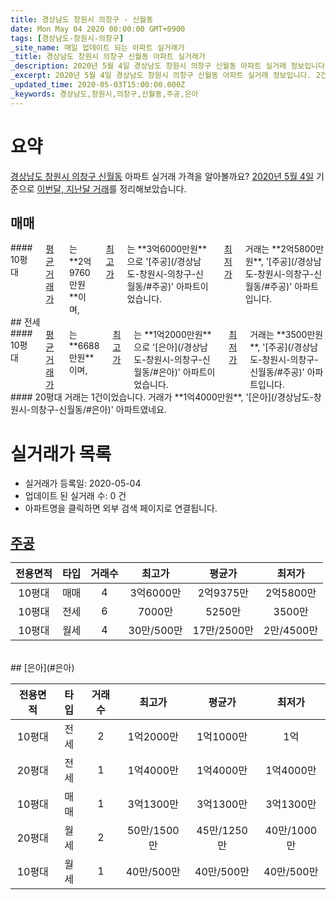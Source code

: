 ```yaml
---
title: 경상남도 창원시 의창구 - 신월동
date: Mon May 04 2020 00:00:00 GMT+0900
tags: [경상남도-창원시-의창구]
_site_name: 매일 업데이트 되는 아파트 실거래가
_title: 경상남도 창원시 의창구 신월동 아파트 실거래가
_description: 2020년 5월 4일 경상남도 창원시 의창구 신월동 아파트 실거래 정보입니다. 2건 아파트 정보가 있습니다.
_excerpt: 2020년 5월 4일 경상남도 창원시 의창구 신월동 아파트 실거래 정보입니다. 2건 아파트 정보가 있습니다.
_updated_time: 2020-05-03T15:00:00.000Z
_keywords: 경상남도,창원시,의창구,신월동,주공,은아
---
```





# 요약
<ins>경상남도 창원시 의창구 신월동</ins> 아파트 실거래 가격을 알아볼까요? <ins>2020년 5월 4일</ins> 기준으로 <ins>이번달, 지난달 거래</ins>를 정리해보았습니다.

## 매매
<div class="container">
<div class="twelve columns" markdown="1">
#### 10평대
<ins>평균 거래가</ins>는 **2억9760만원**이며, <ins>최고가</ins>는 **3억6000만원**으로 '[주공](/경상남도-창원시-의창구-신월동/#주공)' 아파트이었습니다. <ins>최저가</ins> 거래는 **2억5800만원**, '[주공](/경상남도-창원시-의창구-신월동/#주공)' 아파트입니다.
</div>
</div>
## 전세
<div class="container">
<div class="six columns" markdown="1">
#### 10평대
<ins>평균 거래가</ins>는 **6688만원**이며, <ins>최고가</ins>는 **1억2000만원**으로 '[은아](/경상남도-창원시-의창구-신월동/#은아)' 아파트이었습니다. <ins>최저가</ins> 거래는 **3500만원**, '[주공](/경상남도-창원시-의창구-신월동/#주공)' 아파트입니다.
</div>
<div class="six columns" markdown="1">
#### 20평대
거래는 1건이었습니다. 거래가 **1억4000만원**, '[은아](/경상남도-창원시-의창구-신월동/#은아)' 아파트였네요.
</div>
</div>



# 실거래가 목록
- 실거래가 등록일: 2020-05-04
- 업데이트 된 실거래 수: 0 건
- 아파트명을 클릭하면 외부 검색 페이지로 연결됩니다.

## [주공](#주공)

|전용면적|타입|거래수|최고가|평균가|최저가|
|:---:|:---:|:---:|:---:|:---:|:---:|
|10평대|<span class="deal-type-1">매매</span>|4|3억6000만|2억9375만|2억5800만|
|10평대|<span class="deal-type-2">전세</span>|6|7000만|5250만|3500만|
|10평대|<span class="deal-type-3">월세</span>|4|30만/500만|17만/2500만|2만/4500만|

<br/>
## [은아](#은아)

|전용면적|타입|거래수|최고가|평균가|최저가|
|:---:|:---:|:---:|:---:|:---:|:---:|
|10평대|<span class="deal-type-2">전세</span>|2|1억2000만|1억1000만|1억|
|20평대|<span class="deal-type-2">전세</span>|1|1억4000만|1억4000만|1억4000만|
|10평대|<span class="deal-type-1">매매</span>|1|3억1300만|3억1300만|3억1300만|
|20평대|<span class="deal-type-3">월세</span>|2|50만/1500만|45만/1250만|40만/1000만|
|10평대|<span class="deal-type-3">월세</span>|1|40만/500만|40만/500만|40만/500만|

<br/>



